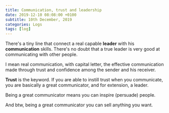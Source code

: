```yaml
---
title: Communication, trust and leadership
date: 2019-12-10 08:08:00 +0100
subtitle: 10th December, 2019
categories: Logs
tags: [log]
---
```


There's a tiny line that connect a real capable **leader** with his **communication** skills. There's no doubt that a true leader is very good at communicating with other people.

I mean real communication, with capital letter, the effective communication made through trust and confidence among the sender and his receiver.

**Trust** is the keyword. If you are able to instill trust when you communicate, you are basically a great communicator, and for extension, a leader.

Being a great communicator means you can inspire (persuade) people.

And btw, being a great communicator you can sell anything you want.

